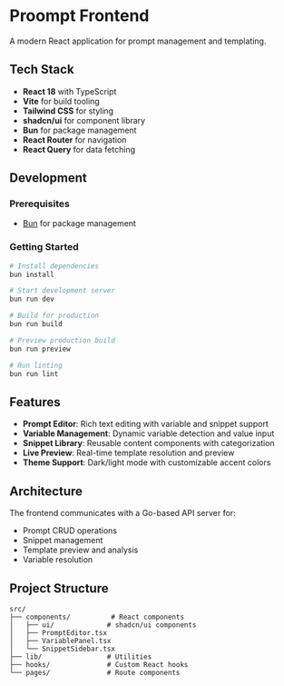 # Proompt Frontend

A modern React application for prompt management and templating.

## Tech Stack

- **React 18** with TypeScript
- **Vite** for build tooling
- **Tailwind CSS** for styling
- **shadcn/ui** for component library
- **Bun** for package management
- **React Router** for navigation
- **React Query** for data fetching

## Development

### Prerequisites

- [Bun](https://bun.sh/) for package management

### Getting Started

```bash
# Install dependencies
bun install

# Start development server
bun run dev

# Build for production
bun run build

# Preview production build
bun run preview

# Run linting
bun run lint
```

## Features

- **Prompt Editor**: Rich text editing with variable and snippet support
- **Variable Management**: Dynamic variable detection and value input
- **Snippet Library**: Reusable content components with categorization
- **Live Preview**: Real-time template resolution and preview
- **Theme Support**: Dark/light mode with customizable accent colors

## Architecture

The frontend communicates with a Go-based API server for:
- Prompt CRUD operations
- Snippet management
- Template preview and analysis
- Variable resolution

## Project Structure

```
src/
├── components/          # React components
│   ├── ui/             # shadcn/ui components
│   ├── PromptEditor.tsx
│   ├── VariablePanel.tsx
│   └── SnippetSidebar.tsx
├── lib/                # Utilities
├── hooks/              # Custom React hooks
└── pages/              # Route components
```

